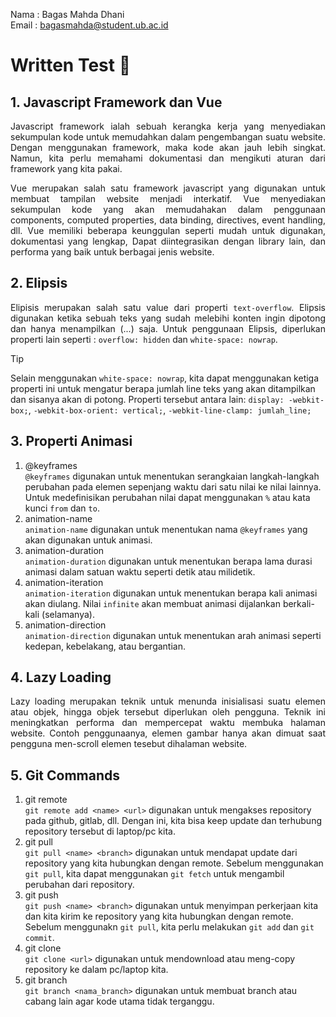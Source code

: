 Nama : Bagas Mahda Dhani <br>
Email : bagasmahda@student.ub.ac.id

# Written Test 📖

## 1. Javascript Framework dan Vue

<p align="justify">Javascript framework ialah sebuah kerangka kerja yang menyediakan sekumpulan kode untuk memudahkan dalam pengembangan suatu website. Dengan menggunakan framework, maka kode akan jauh lebih singkat. Namun, kita perlu memahami dokumentasi dan mengikuti aturan dari framework yang kita pakai.</p>

<p align="justify">Vue merupakan salah satu framework javascript yang digunakan untuk membuat tampilan website menjadi interkatif. Vue menyediakan sekumpulan kode yang akan memudahakan dalam penggunaan components, computed properties, data binding, directives, event handling, dll. Vue memiliki beberapa keunggulan seperti mudah untuk digunakan, dokumentasi yang lengkap, Dapat diintegrasikan dengan library lain, dan performa yang baik untuk berbagai jenis website.</p>

## 2. Elipsis

<p align="justify">Elipisis merupakan salah satu value dari properti <code>text-overflow</code>. Elipsis digunakan ketika sebuah teks yang sudah melebihi konten ingin dipotong dan hanya menampilkan (...) saja. Untuk penggunaan Elipsis, diperlukan properti lain seperti : <code>overflow: hidden</code> dan <code>white-space: nowrap</code>.</p>

> [!TIP]
> Selain menggunakan `white-space: nowrap`, kita dapat menggunakan ketiga properti ini untuk mengatur berapa jumlah line teks yang akan ditampilkan dan sisanya akan di potong. Properti tersebut antara lain: `display: -webkit-box;`, `-webkit-box-orient: vertical;`, `-webkit-line-clamp: jumlah_line;`

## 3. Properti Animasi

1. @keyframes <br>
   `@keyframes` digunakan untuk menentukan serangkaian langkah-langkah perubahan pada elemen sepenjang waktu dari satu nilai ke nilai lainnya. Untuk medefinisikan perubahan nilai dapat menggunakan `%` atau kata kunci `from` dan `to`.
2. animation-name <br>
   `animation-name` digunakan untuk menentukan nama `@keyframes` yang akan digunakan untuk animasi.
3. animation-duration <br>
   `animation-duration` digunakan untuk menentukan berapa lama durasi animasi dalam satuan waktu seperti detik atau milidetik.
4. animation-iteration <br>
   `animation-iteration` digunakan untuk menentukan berapa kali animasi akan diulang. Nilai `infinite` akan membuat animasi dijalankan berkali-kali (selamanya).
5. animation-direction <br>
   `animation-direction` digunakan untuk menentukan arah animasi seperti kedepan, kebelakang, atau bergantian.

## 4. Lazy Loading

<p align="justify">
    Lazy loading merupakan teknik untuk menunda inisialisasi suatu elemen atau objek, hingga objek tersebut diperlukan oleh pengguna. Teknik ini meningkatkan performa dan mempercepat waktu membuka halaman website. Contoh penggunaanya, elemen gambar hanya akan dimuat saat pengguna men-scroll elemen tesebut dihalaman website. 
</p>

## 5. Git Commands

1. git remote <br>
   `git remote add <name> <url>` digunakan untuk mengakses repository pada github, gitlab, dll. Dengan ini, kita bisa keep update dan terhubung repository tersebut di laptop/pc kita.
2. git pull <br>
   `git pull <name> <branch>` digunakan untuk mendapat update dari repository yang kita hubungkan dengan remote. Sebelum menggunakan `git pull`, kita dapat menggunakan `git fetch` untuk mengambil perubahan dari repository.
3. git push <br>
   `git push <name> <branch>` digunakan untuk menyimpan perkerjaan kita dan kita kirim ke repository yang kita hubungkan dengan remote. Sebelum menggunakn `git pull`, kita perlu melakukan `git add` dan `git commit`.
4. git clone <br>
   `git clone <url>` digunakan untuk mendownload atau meng-copy repository ke dalam pc/laptop kita.
5. git branch <br>
   `git branch <nama_branch>` digunakan untuk membuat branch atau cabang lain agar kode utama tidak terganggu.
